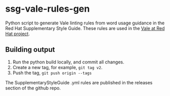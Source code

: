 # ssg-vale-rules-gen
Python script to generate Vale linting rules from word usage guidance in the Red Hat Supplementary Style Guide. These rules are used in the [Vale at Red Hat project](https://vale-at-red-hat.github.io/vale-at-red-hat/).

## Building output
1. Run the python build locally, and commit all changes.
2. Create a new tag, for example, `git tag v2`.	
3. Push the tag, `git push origin --tags`

The SupplementaryStyleGuide .yml rules are published in the releases section of the github repo. 
